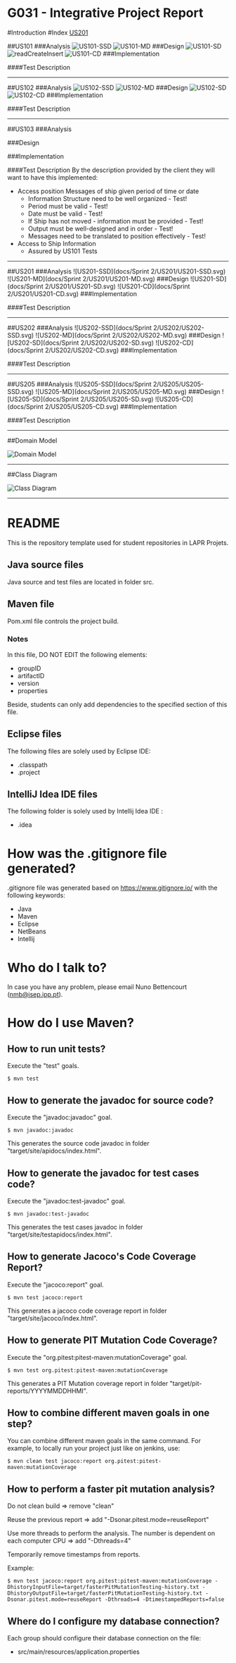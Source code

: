 # G031 - Integrative Project Report

#Introduction
#Index
[US201](#us201)

##US101
###Analysis
![US101-SSD](docs/Sprint1/US101/US101-SSD.svg)
![US101-MD](docs/Sprint1/US101/US101-MD.svg)
###Design
![US101-SD](docs/Sprint1/US101/US101-SD.svg)
![readCreateInsert](docs/Sprint1/US101/readCreateInsert.svg)
![US101-CD](docs/Sprint1/US101/US101-CD.svg)
###Implementation

####Test Description

---
##US102
###Analysis
![US102-SSD](docs/Sprint1/US102/US102-SSD.svg)
![US102-MD](docs/Sprint1/US102/US102-MD.svg)
###Design
![US102-SD](docs/Sprint1/US102/US102-SD.svg)
![US102-CD](docs/Sprint1/US102/US102-CD.svg)
###Implementation

####Test Description

---

##US103
###Analysis

###Design

###Implementation

####Test Description
By the description provided by the client they will want to have this implemented:
* Access position Messages of ship given period of time or date 
    * Information Structure need to be well organized - Test!
    * Period must be valid - Test!
    * Date must be valid - Test!
    * If Ship has not moved - information must be provided - Test!
    * Output must be well-designed and in order - Test!
    * Messages need to be translated to position effectively - Test!
* Access to Ship Information
    * Assured by US101 Tests

---

##US201 <a name="us201"></a>
###Analysis
![US201-SSD](docs/Sprint 2/US201/US201-SSD.svg)
![US201-MD](docs/Sprint 2/US201/US201-MD.svg)
###Design
![US201-SD](docs/Sprint 2/US201/US201-SD.svg)
![US201-CD](docs/Sprint 2/US201/US201-CD.svg)
###Implementation

####Test Description

---

##US202 <a name="us202"></a>
###Analysis
![US202-SSD](docs/Sprint 2/US202/US202-SSD.svg)
![US202-MD](docs/Sprint 2/US202/US202-MD.svg)
###Design
![US202-SD](docs/Sprint 2/US202/US202-SD.svg)
![US202-CD](docs/Sprint 2/US202/US202-CD.svg)
###Implementation

####Test Description

---


##US205 <a name="us205"></a>
###Analysis
![US205-SSD](docs/Sprint 2/US205/US205-SSD.svg)
![US205-MD](docs/Sprint 2/US205/US205-MD.svg)
###Design
![US205-SD](docs/Sprint 2/US205/US205-SD.svg)
![US205-CD](docs/Sprint 2/US205/US205-CD.svg)
###Implementation

####Test Description

---
##Domain Model

![Domain Model](docs/DM.svg)

---

##Class Diagram

![Class Diagram](docs/CD.svg)

---
# README

This is the repository template used for student repositories in LAPR Projets.

## Java source files

Java source and test files are located in folder src.

## Maven file

Pom.xml file controls the project build.

### Notes
In this file, DO NOT EDIT the following elements:

* groupID
* artifactID
* version
* properties

Beside, students can only add dependencies to the specified section of this file.

## Eclipse files

The following files are solely used by Eclipse IDE:

* .classpath
* .project

## IntelliJ Idea IDE files

The following folder is solely used by Intellij Idea IDE :

* .idea

# How was the .gitignore file generated?
.gitignore file was generated based on https://www.gitignore.io/ with the following keywords:

  - Java
  - Maven
  - Eclipse
  - NetBeans
  - Intellij

# Who do I talk to?
In case you have any problem, please email Nuno Bettencourt (nmb@isep.ipp.pt).

# How do I use Maven?

## How to run unit tests?

Execute the "test" goals.

```shell
$ mvn test
```
## How to generate the javadoc for source code?

Execute the "javadoc:javadoc" goal.

```shell
$ mvn javadoc:javadoc
```
This generates the source code javadoc in folder "target/site/apidocs/index.html".

## How to generate the javadoc for test cases code?

Execute the "javadoc:test-javadoc" goal.

```shell
$ mvn javadoc:test-javadoc
```
This generates the test cases javadoc in folder "target/site/testapidocs/index.html".

## How to generate Jacoco's Code Coverage Report?

Execute the "jacoco:report" goal.

```shell
$ mvn test jacoco:report
```

This generates a jacoco code coverage report in folder "target/site/jacoco/index.html".

## How to generate PIT Mutation Code Coverage?

Execute the "org.pitest:pitest-maven:mutationCoverage" goal.

```shell
$ mvn test org.pitest:pitest-maven:mutationCoverage
```
This generates a PIT Mutation coverage report in folder "target/pit-reports/YYYYMMDDHHMI".

## How to combine different maven goals in one step?

You can combine different maven goals in the same command. For example, to locally run your project just like on jenkins, use:

```shell
$ mvn clean test jacoco:report org.pitest:pitest-maven:mutationCoverage
```
## How to perform a faster pit mutation analysis?

Do not clean build => remove "clean"

Reuse the previous report => add "-Dsonar.pitest.mode=reuseReport"

Use more threads to perform the analysis. The number is dependent on each computer CPU => add "-Dthreads=4"

Temporarily remove timestamps from reports.

Example:
```shell
$ mvn test jacoco:report org.pitest:pitest-maven:mutationCoverage -DhistoryInputFile=target/fasterPitMutationTesting-history.txt -DhistoryOutputFile=target/fasterPitMutationTesting-history.txt -Dsonar.pitest.mode=reuseReport -Dthreads=4 -DtimestampedReports=false
```
## Where do I configure my database connection?

Each group should configure their database connection on the file:
* src/main/resources/application.properties